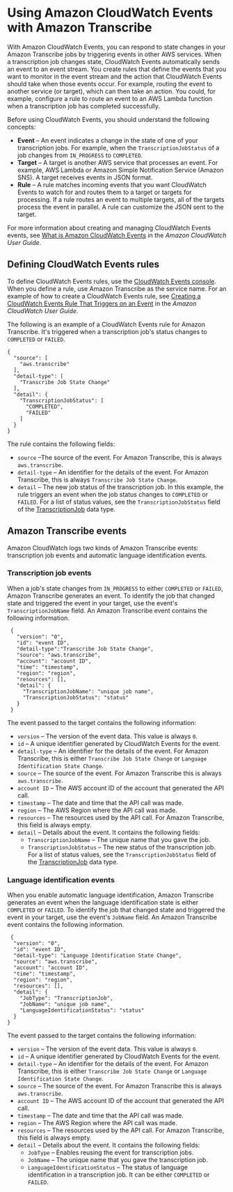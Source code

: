 # Using Amazon CloudWatch Events with Amazon Transcribe<a name="cloud-watch-events"></a>

With Amazon CloudWatch Events, you can respond to state changes in your Amazon Transcribe jobs by triggering events in other AWS services\. When a transcription job changes state, CloudWatch Events automatically sends an event to an event stream\. You create rules that define the events that you want to monitor in the event stream and the action that CloudWatch Events should take when those events occur\. For example, routing the event to another service \(or target\), which can then take an action\. You could, for example, configure a rule to route an event to an AWS Lambda function when a transcription job has completed successfully\.

Before using CloudWatch Events, you should understand the following concepts:
+ **Event** – An event indicates a change in the state of one of your transcription jobs\. For example, when the `TranscriptionJobStatus` of a job changes from `IN_PROGRESS` to `COMPLETED`\.
+ **Target** – A target is another AWS service that processes an event\. For example, AWS Lambda or Amazon Simple Notification Service \(Amazon SNS\)\. A target receives events in JSON format\. 
+ **Rule** – A rule matches incoming events that you want CloudWatch Events to watch for and routes them to a target or targets for processing\. If a rule routes an event to multiple targets, all of the targets process the event in parallel\. A rule can customize the JSON sent to the target\.

For more information about creating and managing CloudWatch Events events, see [What is Amazon CloudWatch Events](https://docs.aws.amazon.com/AmazonCloudWatch/latest/events/WhatIsCloudWatchEvents.html) in the *Amazon CloudWatch User Guide*\.

## Defining CloudWatch Events rules<a name="defining-rules"></a>

To define CloudWatch Events rules, use the [CloudWatch Events console](https://console.aws.amazon.com/cloudwatch)\. When you define a rule, use Amazon Transcribe as the service name\. For an example of how to create a CloudWatch Events rule, see [ Creating a CloudWatch Events Rule That Triggers on an Event](https://docs.aws.amazon.com/AmazonCloudWatch/latest/events/Create-CloudWatch-Events-Rule.html) in the *Amazon CloudWatch User Guide*\. 

The following is an example of a CloudWatch Events rule for Amazon Transcribe\. It's triggered when a transcription job's status changes to `COMPLETED` or `FAILED`\. 

```
{
  "source": [
    "aws.transcribe"
  ],
  "detail-type": [
    "Transcribe Job State Change"
  ],
  "detail": {
    "TranscriptionJobStatus": [
      "COMPLETED",
      "FAILED"
    ]
  }
}
```

The rule contains the following fields:
+ `source` –The source of the event\. For Amazon Transcribe, this is always `aws.transcribe`\.
+ `detail-type` – An identifier for the details of the event\. For Amazon Transcribe, this is always `Transcribe Job State Change`\.
+ `detail` – The new job status of the transcription job\. In this example, the rule triggers an event when the job status changes to `COMPLETED` or `FAILED`\. For a list of status values, see the `TranscriptionJobStatus` field of the [TranscriptionJob](API_TranscriptionJob.md) data type\.

## Amazon Transcribe events<a name="events"></a>

Amazon CloudWatch logs two kinds of Amazon Transcribe events: transcription job events and automatic language identification events\.

### Transcription job events<a name="job-event"></a>

When a job's state changes from `IN_PROGRESS` to either `COMPLETED` or `FAILED`, Amazon Transcribe generates an event\. To identify the job that changed state and triggered the event in your target, use the event's `TranscriptionJobName` field\. An Amazon Transcribe event contains the following information\.

```
 {
   "version": "0",
   "id": "event ID",
   "detail-type":"Transcribe Job State Change",
   "source": "aws.transcribe",
   "account": "account ID",
   "time": "timestamp",
   "region": "region",
   "resources": [],
   "detail": {
     "TranscriptionJobName": "unique job name",
     "TranscriptionJobStatus": "status"
   }
 }
```

The event passed to the target contains the following information:
+ `version` – The version of the event data\. This value is always `0`\.
+ `id` – A unique identifier generated by CloudWatch Events for the event\.
+ `detail-type` – An identifier for the details of the event\. For Amazon Transcribe, this is either `Transcribe Job State Change` or `Language Identification State Change`\.
+ `source` – The source of the event\. For Amazon Transcribe this is always `aws.transcribe`\.
+ `account ID` – The AWS account ID of the account that generated the API call\.
+ `timestamp` – The date and time that the API call was made\.
+ `region` – The AWS Region where the API call was made\.
+ `resources` – The resources used by the API call\. For Amazon Transcribe, this field is always empty\.
+ `detail` – Details about the event\. It contains the following fields:
  + `TranscriptionJobName` – The unique name that you gave the job\. 
  + `TranscriptionJobStatus` – The new status of the transcription job\. For a list of status values, see the `TranscriptionJobStatus` field of the [TranscriptionJob](API_TranscriptionJob.md) data type\.

### Language identification events<a name="lang-id-event"></a>

When you enable automatic language identification, Amazon Transcribe generates an event when the language identification state is either `COMPLETED` or `FAILED`\. To identify the job that changed state and triggered the event in your target, use the event's `JobName` field\. An Amazon Transcribe event contains the following information\.

```
 {
  "version": "0",
  "id": "event ID",
  "detail-type": "Language Identification State Change",
  "source": "aws.transcribe",
  "account": "account ID",
  "time": "timestamp",
  "region": "region",
  "resources": [],
  "detail": {
    "JobType": "TranscriptionJob",
    "JobName": "unique job name",
    "LanguageIdentificationStatus": "status" 
  }
}
```

The event passed to the target contains the following information:
+ `version` – The version of the event data\. This value is always `0`\.
+ `id` – A unique identifier generated by CloudWatch Events for the event\.
+ `detail-type` – An identifier for the details of the event\. For Amazon Transcribe, this is either `Transcribe Job State Change` or `Language Identification State Change`\.
+ `source` – The source of the event\. For Amazon Transcribe this is always `aws.transcribe`\.
+ `account ID` – The AWS account ID of the account that generated the API call\.
+ `timestamp` – The date and time that the API call was made\.
+ `region` – The AWS Region where the API call was made\.
+ `resources` – The resources used by the API call\. For Amazon Transcribe, this field is always empty\.
+ `detail` – Details about the event\. It contains the following fields:
  + `JobType` – Enables reusing the event for transcription jobs\.
  + `JobName` – The unique name that you gave the transcription job\. 
  + `LanguageIdentificationStatus` – The status of language identification in a transcription job\. It can be either `COMPLETED` or `FAILED`\.